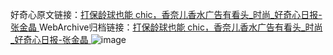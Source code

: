 好奇心原文链接：[打保龄球也能 chic，香奈儿香水广告有看头_时尚_好奇心日报-张金晶 ](https://www.qdaily.com/articles/10725.html)
WebArchive归档链接：[打保龄球也能 chic，香奈儿香水广告有看头_时尚_好奇心日报-张金晶 ](http://web.archive.org/web/20190623163150/https://www.qdaily.com/articles/10725.html)
![image](http://ww3.sinaimg.cn/large/007d5XDply1g3wc86ljulj30u050vb29)